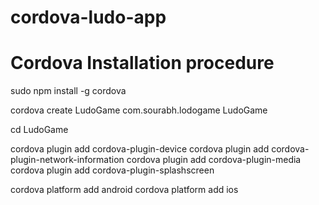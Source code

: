 # cordova-ludo-app

# Cordova Installation procedure

  sudo npm install -g cordova

  cordova create LudoGame com.sourabh.lodogame LudoGame

  cd LudoGame

  cordova plugin add cordova-plugin-device
  cordova plugin add cordova-plugin-network-information
  cordova plugin add cordova-plugin-media
  cordova plugin add cordova-plugin-splashscreen

  cordova platform add android
  cordova platform add ios
